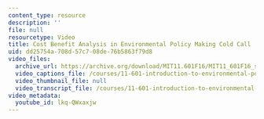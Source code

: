 ```yaml
---
content_type: resource
description: ''
file: null
resourcetype: Video
title: Cost Benefit Analysis in Environmental Policy Making Cold Call
uid: dd25754a-708d-57c7-08de-76b5863f79d8
video_files:
  archive_url: https://archive.org/download/MIT11.601F16/MIT11_601F16_s09_Cold_Call_300k.mp4
  video_captions_file: /courses/11-601-introduction-to-environmental-policy-and-planning-fall-2016/1cddac1bf37d53f4bf47ba93dfb70b60_lkq-QWxaxjw.vtt
  video_thumbnail_file: null
  video_transcript_file: /courses/11-601-introduction-to-environmental-policy-and-planning-fall-2016/84af01648b6fb9445f3dac3693c15212_lkq-QWxaxjw.pdf
video_metadata:
  youtube_id: lkq-QWxaxjw
---
```

